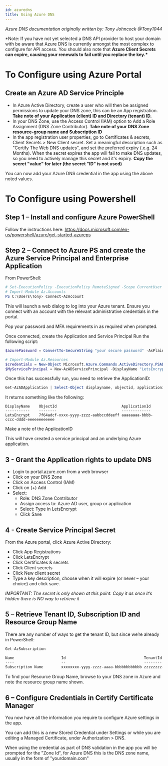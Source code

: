 ```yaml
---
id: azuredns
title: Using Azure DNS
---
```


_Azure DNS documentation originally written by: Tony Johncock @Tony1044_

\*Note: If you have not yet selected a DNS API provider to host your domain with be aware that Azure DNS is currently amongst the most complex to configure for API access. You should also note that **Azure Client Secrets can expire, causing your renewals to fail until you replace the key.\***

# To Configure using Azure Portal

## Create an Azure AD Service Principle

- In Azure Active Directory, create a user who will then be assigned permissions to update your DNS zone, this can be an App registration. **Take note of your Application (client) ID and Directory (tenant) ID.**
- In your DNS Zone, use the Access Control (IAM) option to Add a Role Assignment (DNS Zone Contributor). **Take note of your DNS Zone resource-group name and Subscription ID**
- In the app registration user properties, go to Certificates & secrets, Client Secrets > New Client secret. Set a meaningful description such as "Certify The Web DNS updates", and set the preferred expiry (.e.g. 24 Months). When the secret expires the app will fail to make DNS updates, so you need to actively manage this secret and it's expiry. **Copy the secret "value" for later (the secret "ID" is not used)**

You can now add your Azure DNS credential in the app using the above noted values.

# To Configure using Powershell

## Step 1 – Install and configure Azure PowerShell

Follow the instructions here: https://docs.microsoft.com/en-us/powershell/azure/get-started-azureps

## Step 2 – Connect to Azure PS and create the Azure Service Principal and Enterprise Application

From PowerShell:

```powershell
# Set-ExecutionPolicy -ExecutionPolicy RemoteSigned -Scope CurrentUser
# Import-Module Az.Accounts
PS C:\Users\Tony> Connect-AzAccount
```

This will launch a web dialog to log into your Azure tenant. Ensure you connect with an account with the relevant administrative credentials in the portal.

Pop your password and MFA requirements in as required when prompted.

Once connected, create the Application and Service Principal
Run the following script:

```powershell
$azurePassword = ConvertTo-SecureString "your secure password" -AsPlainText -Force

# Import-Module Az.Resources
$credentials = New-Object Microsoft.Azure.Commands.ActiveDirectory.PSADPasswordCredential -Property @{ StartDate=Get-Date; EndDate=Get-Date -Year 2024; Password=$azurePassword}
$MyServicePrincipal = New-AzADServicePrincipal -DisplayName "LetsEncrypt" -PasswordCredential $credentials
```

Once this has successfully run, you need to retrieve the ApplicationID:

```powershell
Get-AzADApplication | Select-Object displayname, objectid, applicationid
```

It returns something like the following:

```
DisplayName    ObjectId                             ApplicationId
-----------    --------                             -------------
LetsEncrypt    7f64adcf-xxxx-yyyy-zzzz-aabbccddeeff aaaaaaaa-bbbb-cccc-dddd-eeeeeeeeeeee
```

Make a note of the ApplicationID

This will have created a service principal and an underlying Azure application.

## 3 - Grant the Application rights to update DNS

- Login to portal.azure.com from a web browser
- Click on your DNS Zone
- Click on Access Control (IAM)
- Click on (+) Add
- Select:
  - Role: DNS Zone Contributor
  - Assign access to: Azure AD user, group or application
  - Select: Type in LetsEncrypt
  - Click Save

## 4 - Create Service Principal Secret

From the Azure portal, click Azure Active Directory:

- Click App Registrations
- Click LetsEncrypt
- Click Certificates & secrets
- Click Client secrets
- Click New client secret
- Type a key description, choose when it will expire (or never – your choice) and click save.

_IMPORTANT: The secret is only shown at this point. Copy it as once it’s hidden there is NO way to retrieve it_

## 5 – Retrieve Tenant ID, Subscription ID and Resource Group Name

There are any number of ways to get the tenant ID, but since we’re already in PowerShell:

```powershell
Get-AzSubscription

Name                     Id                                   TenantId                             State
----                     --                                   --------                             -----
Subscription Name        xxxxxxxx-yyyy-zzzz-aaaa-bbbbbbbbbbbb zzzzzzzz-wwww-yyyy-aaaa-bbbbbbbbbbbb Enabled
```

To find your Resource Group Name, browse to your DNS zone in Azure and note the resource group name shown.

## 6 – Configure Credentials in Certify Certificate Manager

You now have all the information you require to configure Azure settings in the app.

You can add this is a new Stored Credential under Settings or while you are editing a Managed Certificate, under Authorization > DNS.

When using the credential as part of DNS validation in the app you will be prompted for the "Zone Id", for Azure DNS this is the DNS zone name, usually in the form of "yourdomain.com"
